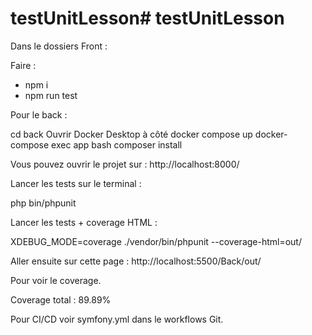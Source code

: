 # testUnitLesson# testUnitLesson

Dans le dossiers Front :

Faire :

- npm i
- npm run test

Pour le back : 

cd back 
Ouvrir Docker Desktop à côté 
docker compose up 
docker-compose exec app bash
composer install 

Vous pouvez ouvrir le projet sur : http://localhost:8000/

Lancer les tests sur le terminal : 

php bin/phpunit 

Lancer les tests + coverage HTML :

XDEBUG_MODE=coverage ./vendor/bin/phpunit  --coverage-html=out/

Aller ensuite sur cette page : http://localhost:5500/Back/out/

Pour voir le coverage. 

Coverage total : 89.89% 

Pour CI/CD voir symfony.yml dans le workflows Git. 


